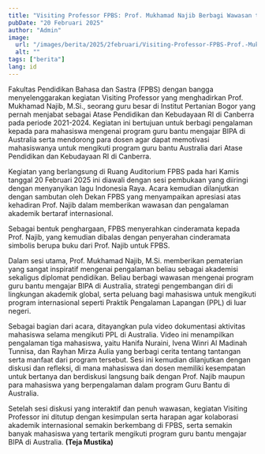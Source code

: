 ```yaml
---
title: "Visiting Professor FPBS: Prof. Mukhamad Najib Berbagi Wawasan tentang Program Guru Bantu BIPA di Australia"
pubDate: "20 Februari 2025"
author: "Admin"
image:
  url: "/images/berita/2025/2februari/Visiting-Professor-FPBS-Prof.-Mukhamad-Najib-Berbagi-Wawasan-tentang-Program-Guru-Bantu-BIPA-di-Australia (1).webp"
  alt: ""
tags: ["berita"]
lang: id
---
```


Fakultas Pendidikan Bahasa dan Sastra (FPBS) dengan bangga menyelenggarakan kegiatan Visiting Professor yang menghadirkan Prof. Mukhamad Najib, M.Si., seorang guru besar di Institut Pertanian Bogor yang pernah menjabat sebagai Atase Pendidikan dan Kebudayaan RI di Canberra pada periode 2021-2024. Kegiatan ini bertujuan untuk berbagi pengalaman kepada para mahasiswa mengenai program guru bantu mengajar BIPA di Australia serta mendorong para dosen agar dapat memotivasi mahasiswanya untuk mengikuti program guru bantu Australia dari Atase Pendidikan dan Kebudayaan RI di Canberra.

Kegiatan yang berlangsung di Ruang Auditorium FPBS pada hari Kamis tanggal 20 Februari 2025 ini diawali dengan sesi pembukaan yang diiringi dengan menyanyikan lagu Indonesia Raya. Acara kemudian dilanjutkan dengan sambutan oleh Dekan FPBS yang menyampaikan apresiasi atas kehadiran Prof. Najib dalam memberikan wawasan dan pengalaman akademik bertaraf internasional.

Sebagai bentuk penghargaan, FPBS menyerahkan cinderamata kepada Prof. Najib, yang kemudian dibalas dengan penyerahan cinderamata simbolis berupa buku dari Prof. Najib untuk FPBS.

Dalam sesi utama, Prof. Mukhamad Najib, M.Si. memberikan pematerian yang sangat inspiratif mengenai pengalaman beliau sebagai akademisi sekaligus diplomat pendidikan. Beliau berbagi wawasan mengenai program guru bantu mengajar BIPA di Australia, strategi pengembangan diri di lingkungan akademik global, serta peluang bagi mahasiswa untuk mengikuti program internasional seperti Praktik Pengalaman Lapangan (PPL) di luar negeri.

Sebagai bagian dari acara, ditayangkan pula video dokumentasi aktivitas mahasiswa selama mengikuti PPL di Australia. Video ini menampilkan pengalaman tiga mahasiswa, yaitu Hanifa Nuraini, Ivena Winri Al Madinah Tunnisa, dan Rayhan Mirza Aulia yang berbagi cerita tentang tantangan serta manfaat dari program tersebut. Sesi ini kemudian dilanjutkan dengan diskusi dan refleksi, di mana mahasiswa dan dosen memiliki kesempatan untuk bertanya dan berdiskusi langsung baik dengan Prof. Najib maupun para mahasiswa yang berpengalaman dalam program Guru Bantu di Australia.

Setelah sesi diskusi yang interaktif dan penuh wawasan, kegiatan Visiting Professor ini ditutup dengan kesimpulan serta harapan agar kolaborasi akademik internasional semakin berkembang di FPBS, serta semakin banyak mahasiswa yang tertarik mengikuti program guru bantu mengajar BIPA di Australia. **(Teja Mustika)** 
